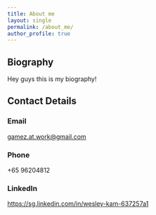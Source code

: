 ```yaml
---
title: About me
layout: single
permalink: /about_me/
author_profile: true
---
```

## Biography
Hey guys this is my biography!

## Contact Details
### Email
gamez.at.work@gmail.com
### Phone
+65 96204812
### LinkedIn
<https://sg.linkedin.com/in/wesley-kam-637257a1>
